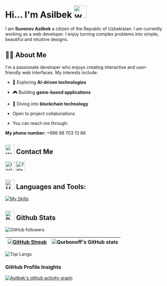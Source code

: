 # Hi... I'm Asilbek <img src="https://user-images.githubusercontent.com/72663882/171687151-bb31c996-c9d2-49c8-b593-734946893b23.gif" alt="waving hand gif" aria-hidden="true" width="40" />

I am **Suvonov Asilbek** a citizen of the Republic of Uzbekistan. I am currently working as a web developer. I enjoy turning complex problems into simple, beautiful and intuitive designs.

## 👨‍💻 About Me  
I'm a passionate developer who enjoys creating interactive and user-friendly web interfaces. My interests include:
- 🌟 Exploring **AI-driven technologies**  
- 🎮 Building **game-based applications**  
- 🚀 Diving into **blockchain technology**  

- Open to project collaborations
- You can reach me through:

**My phone number:** +998 88 703 13 86

## <img src="https://prime-sender.com/gifs/contact-us.gif" alt="waving hand gif" aria-hidden="true" height="30"/> Contact Me
<a href="https://instagram.com/asilc1k_ake" title="Instagram"><img alt="Instagram"  src="https://img.shields.io/badge/Instagram-%23ee2a7b?style=for-the-badge&logo=instagram" height="30" align="center"/></a>
<a href="https://t.me/Knyaz_blvck" title="Telegram"><img alt="Telegram" src="https://img.shields.io/badge/Telegram-%2324A1DE?style=for-the-badge&logo=telegram&logoColor=%23fff" height="30" align="center"/> </a>





## <img src="https://images.squarespace-cdn.com/content/v1/5f89b1bd7f2f51237c7e1662/1603830221701-750TOUJK5NFPQBFDHRLR/Pool+Docs+Icon+Animation+%28Tools%29.gif" alt="Hammer and Wrench" width="30" height="30" /> **Languages and Tools:**
[![My Skills](https://skillicons.dev/icons?i=html,css,js,python,tailwind,sass,bootstrap,vue,angular,ts,figma,bash,codepen,react,git,github,vscode,npm,ps,ai,pycharm,sublime&perline=15)](#)

## <img src="https://raw.githubusercontent.com/Tarikul-Islam-Anik/Animated-Fluent-Emojis/master/Emojis/Travel%20and%20places/Rocket.png" alt="Rocket" width="30" height="30" /> Github Stats

<!-- ![Profile Views](https://komarev.com/ghpvc/?username=Qurbonoff11&color=ff0000) -->

![GitHub followers](https://img.shields.io/github/followers/AslDeveloper07?style=for-the-badge&logo=github&logoColor=%2300ffff&label=GitHub%20follower&labelColor=%23555555&color=%2300ffff)

| [![GitHub Streak](https://streak-stats.demolab.com?user=qurbonoff11&hide_border=false&border_radius=15&background=323232&ring=00ffff&stroke=fff&border=00ffff&fire=fff&currStreakNum=fff&sideNums=00ffff&currStreakLabel=fff&sideLabels=fff&dates=00ffaa)](#) | ![Qurbonoff's GitHub stats](https://github-readme-stats.vercel.app/api?username=qurbonoff11&show_icons=true&icon_color=00ffff&bg_color=323232&text_color=00ffaa&title_color=00ffff&border_color=00ffff&border_radius=15) |
| ------------- | ------------- |



<!-- [![Harlok's WakaTime stats](https://github-readme-stats.vercel.app/api/wakatime?username=qurbonoff11)](#) -->


![Top Langs](https://github-readme-stats.vercel.app/api/top-langs/?username=qurbonoff11&size_weight=0.5&count_weight=0.5&icon_color=00ffff&bg_color=323232&text_color=fff&title_color=00ffff&border_color=00ffff&border_radius=15)
### GitHub Profile Insights

<!-- [![Qurbonoff's Activity Graph](https://github-readme-activity-graph.vercel.app/graph?username=Qurbonoff11&bg_color=323232&title_color=00ffff)](https://github.com/Qurbonoff11) -->

[![Asilbek's github activity graph](https://github-readme-activity-graph.vercel.app/graph?username=AslDeveloper07&bg_color=323232&color=fff&title_color=00ffff&line=00ffff&point=fff&hide_border=false)](#)


